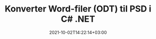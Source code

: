 ---
############################# Static ############################
layout: "autogen-gist"
date: 2021-10-02T14:22:14+03:00
draft: false
path: "da/total/net/conversion/odt-to-psd/"
other_out_formats: "PDF DOC DOCX DOCM DOT DOTX DOTM TXT RTF HTML HTM MHTML MHT XLS XLSX XLSM XLSB XLT XLTX XLTM XLAM CSV TSV DIF SXC FODS PPT PPTX PPS PPSX PPSM POT POTX PPTM POTM ODT OTT OTP ODP ODS EMZ WMZ SVG SVGZ XPS TEX DCM WMF EMF BMP PNG GIF JPEG TIFF ICO WEBP JP2 TGA PSB PSD EPUB MD FODP JPG"
ad_headline: "Konverter ODT til PSD | .NET"
ad_description: "Mest nøjagtige ODT til PSD dokumentkonverteringsløsning til dine .NET-applikationer."

############################# Head ############################
head_title: "Konverter ODT til PSD i C# ASP.NET | .NET Word-dokumentkonvertering"
head_description: ".NET Tekstbehandlingsdokumenter konvertering API. Konverter ODT til PSD og 100+ andre billeder og filformater i .NET (C#, VB.NET, ASP.NET & .NET Core) applikationer. Vis det konverterede PSD-dokument som HTML-fremviser."

############################# Header ############################
title: "Konverter Word-filer (ODT) til PSD i C# .NET"
description: "Programmatisk konverter ODT (Word-filer) til PSD i C# VB.NET & ASP.NET applikationer ved hjælp af fleksible dokumentkonverteringsfunktioner, der giver dig mulighed for at tilpasse det resulterende dokumentudseende. Konverter alle populære tekstbehandlingsdokumentformater til Excel-regneark, PowerPoint-præsentationer, PDF, Photoshop, e-bog, web- og billedfilformater. Den indbyggede .NET-konverterings-API tilbyder flere dokumentkonverteringsmuligheder til at konvertere hele dokumentet eller vælge specifikke sider i kildedokumentfilen baseret på de selektive sidetal eller sideintervaller og nemt konvertere til et understøttet dokumentformat."

############################# SubMenu ############################
submenu:
    enable: false

############################# Content ############################
content:
    enable: true
    block:
    - title_left: "Sådan konverteres ODT til PSD i C# .NET"
      content_left: |
          Følg disse enkle trin for ODT til PSD konvertering i .NET. Se det konverterede PSD-dokument, som det er, eller gengiv og vis det som HTML uden brug af ekstern software.

          -   Opret **Converter**-objekt for at konvertere ODT-dokument
          -   Indstil konverteringsindstillingerne for PSD-format
          -   Kald **Convert**-metoden for **Converter**-klasseinstansen for konvertering til PSD
          -   Indstil indstillinger for HTML-fremviser
          -   Opret **Viewer**-objekt for at se konverteret PSD som HTML
          
      title_right: "Downloads og installationsvejledning"
      content_right: |
          Du har brug for `GroupDocs.Conversion` og `GroupDocs.Viewer` navneområder for at konvertere Word-filformater til en bred vifte af billeder og dokumenttyper såsom PDF, Microsoft Office (Word, Excel, PowerPoint, Project, Outlook), OpenDocument, HTML og CAD diagrammer. Udforsk andre [.NET API'er til Office-dokumenter](https://products.conholdate.com/total/net/), som tilbydes af Conholdate.Total.
          
          Hent de respektive monteringsfiler fra [Hent](https://downloads.conholdate.com/total/net) eller hent hele pakken fra [NuGet](https://www.nuget.org/packages/Conholdate.Total/) for at tilføje 'Conholdate.Total for .NET' direkte i dit arbejdsområde.
          
      gisthash: "4f311c07ae9ee691b8afb7960aa6c806"
      gistfile: "word-to-pdf-conversion.cs"

    - title_left: "Tilføj tekst eller billedvandmærke til PSD i C#"
      content_left: |
          Konverter dokumenter (ODT til PSD) nøjagtigt som den originale fil, og anvend tekst- eller billedvandmærker på de konverterede dokumentsider ved hjælp af C# .NET.

          -   Opret **Converter**-objekt for at konvertere ODT-dokument
          -   Opret en ny forekomst af klassen **WatermarkOptions**
          -   Angiv vandmærkeegenskaber (farve, bredde, tekst, billede osv.)
          -   Instantiér den korrekte **ConvertOptions**-klasse
          -   Indstil egenskaben **Watermark** for **ConvertOptions**-forekomsten
          -   Kald **Convert**-metoden for **Converter**-klasseinstansen for konvertering til PSD
        
      title_right: "Udtræk af kildedokumentoplysninger"
      content_right: |
          Funktionen til udtrækning af dokumentoplysninger gør det ikke kun muligt at få de grundlæggende oplysninger om kildedokumentfilen, men den understøtter også udtrækning af nogle værdifulde filformatspecifikke oplysninger, såsom projektstart- og slutdatoer for en Microsoft Project-fil, eventuelle udskrivningsbegrænsninger på et PDF-dokument, liste over mapper indesluttet i en Outlook-datafil osv.

          Konverter populære dokumentfilformater på forskellige operativsystemer såsom Windows, Linux eller macOS, mens du bruger platforme som Windows Azure, Mono og Xamarin.
          
      gisthash: "a15affe15284876ce010a315a09da1f0"
      gistfile: "convert-word-to-pdf-and-add-text-watermark-to-converted-pdf.cs"

    - title_left: "Konverter adgangskodebeskyttet Word til PDF"
      content_left: |
          Konvertering af adgangskodebeskyttede dokumenter i .NET er nu nemmere med Conholdate.Total til .NET API'er. Bare tilføj et par linjer C#-kode og konverter præcist et adgangskodebeskyttet Microsoft Word-dokument til en PDF-fil uden brug af ekstern software.

          -   Definer **LoadOptions** og indstil adgangskode fra dokumentspecifikke indlæsningsindstillinger
          -   Opret **Konverter**-objekt for at konvertere Word-dokument
          -   Instantiér klassen **PdfConvertOptions**
          -   Kald **Convert**-metoden for **Converter**-klasseinstansen til konvertering til PDF
          
      title_right: "Indlæs og konverter fjernplacerede dokumenter"
      content_right: |
          Ved at bruge Conholdate.Total til .NET – kan udviklere indlæse og konvertere dokumenter fra forskellige fjernplaceringer og cloud-dokumentlagerressourcer såsom Amazon S3, Microsoft Azure Blob, FTP, lokal disk, stream eller en simpel URL. Du skal blot specificere metoden for at opnå eksternt placeret dokumentstrøm og derefter sende den videre til Converter-klassen som en konstruktør.
          
          Conholdate.Total for .NET API'er er hjemmehørende i Windows Forms, ASP.NET, WPF, WCF eller enhver form for applikation baseret på .NET Framework 2.0 eller nyere.
          
      gisthash: "3b7541492166a47d49ca85c55b531055"
      gistfile: "convert-password-protected-word-to-pdf.cs"

############################# About Formats ############################
about_formats:
    enable: false
############################# More Formats ############################
more_formats:
    enable: true
    auto: false
    other_out_formats: PDF DOC DOCX DOCM DOT DOTX DOTM TXT RTF HTML HTM MHTML MHT XLS XLSX XLSM XLSB XLT XLTX XLTM XLAM CSV TSV DIF SXC FODS PPT PPTX PPS PPSX PPSM POT POTX PPTM POTM ODT OTT OTP ODP ODS EMZ WMZ SVG SVGZ XPS TEX DCM WMF EMF BMP PNG GIF JPEG TIFF ICO WEBP JP2 TGA PSB PSD EPUB MD FODP JPG
############################# Back to top ###############################
back_to_top:
  enable: true
---